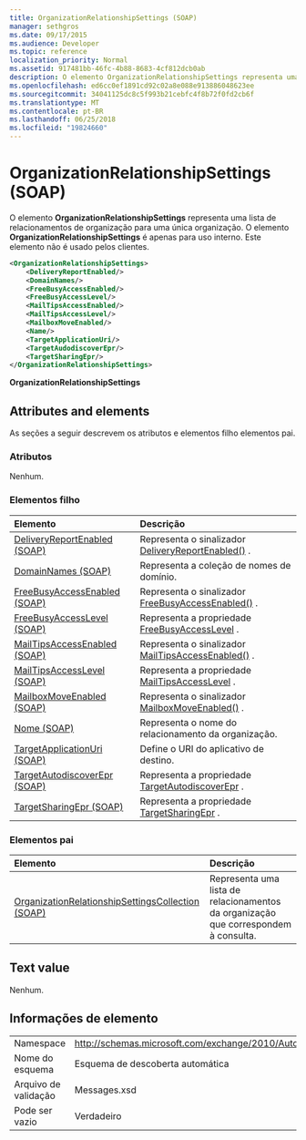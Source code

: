 ```yaml
---
title: OrganizationRelationshipSettings (SOAP)
manager: sethgros
ms.date: 09/17/2015
ms.audience: Developer
ms.topic: reference
localization_priority: Normal
ms.assetid: 917481bb-46fc-4b88-8683-4cf812dcb0ab
description: O elemento OrganizationRelationshipSettings representa uma lista de relacionamentos de organização para uma única organização. O elemento OrganizationRelationshipSettings é apenas para uso interno. Este elemento não é usado pelos clientes.
ms.openlocfilehash: ed6cc0ef1891cd92c02a8e088e913886048623ee
ms.sourcegitcommit: 34041125dc8c5f993b21cebfc4f8b72f0fd2cb6f
ms.translationtype: MT
ms.contentlocale: pt-BR
ms.lasthandoff: 06/25/2018
ms.locfileid: "19824660"
---
```

# <a name="organizationrelationshipsettings-soap"></a>OrganizationRelationshipSettings (SOAP)

O elemento **OrganizationRelationshipSettings** representa uma lista de relacionamentos de organização para uma única organização. O elemento **OrganizationRelationshipSettings** é apenas para uso interno. Este elemento não é usado pelos clientes. 
  
```XML
<OrganizationRelationshipSettings>
    <DeliveryReportEnabled/>
    <DomainNames/>
    <FreeBusyAccessEnabled/>
    <FreeBusyAccessLevel/>
    <MailTipsAccessEnabled/>
    <MailTipsAccessLevel/>
    <MailboxMoveEnabled/>
    <Name/>
    <TargetApplicationUri/>
    <TargetAudodiscoverEpr/>
    <TargetSharingEpr/>
</OrganizationRelationshipSettings>
```

 **OrganizationRelationshipSettings**
## <a name="attributes-and-elements"></a>Attributes and elements

As seções a seguir descrevem os atributos e elementos filho elementos pai.
  
### <a name="attributes"></a>Atributos

Nenhum.
  
### <a name="child-elements"></a>Elementos filho

|**Elemento**|**Descrição**|
|:-----|:-----|
|[DeliveryReportEnabled (SOAP)](deliveryreportenabled-soap.md) <br/> |Representa o sinalizador [DeliveryReportEnabled()](https://msdn.microsoft.com/library/Microsoft.Exchange.SoapWebClient.AutoDiscover.OrganizationRelationshipSettings.DeliveryReportEnabled.aspx) .  <br/> |
|[DomainNames (SOAP)](domainnames-soap.md) <br/> |Representa a coleção de nomes de domínio.  <br/> |
|[FreeBusyAccessEnabled (SOAP)](freebusyaccessenabled-soap.md) <br/> |Representa o sinalizador [FreeBusyAccessEnabled()](https://msdn.microsoft.com/library/Microsoft.Exchange.SoapWebClient.AutoDiscover.OrganizationRelationshipSettings.FreeBusyAccessEnabled.aspx) .  <br/> |
|[FreeBusyAccessLevel (SOAP)](freebusyaccesslevel-soap.md) <br/> |Representa a propriedade [FreeBusyAccessLevel](https://msdn.microsoft.com/library/Microsoft.Exchange.Data.Directory.SystemConfiguration.OrganizationRelationship.FreeBusyAccessLevel.aspx) .  <br/> |
|[MailTipsAccessEnabled (SOAP)](mailtipsaccessenabled-soap.md) <br/> |Representa o sinalizador [MailTipsAccessEnabled()](https://msdn.microsoft.com/library/Microsoft.Exchange.SoapWebClient.AutoDiscover.OrganizationRelationshipSettings.MailTipsAccessEnabled.aspx) .  <br/> |
|[MailTipsAccessLevel (SOAP)](mailtipsaccesslevel-soap.md) <br/> |Representa a propriedade [MailTipsAccessLevel](https://msdn.microsoft.com/library/Microsoft.Exchange.Data.Directory.SystemConfiguration.OrganizationRelationship.MailTipsAccessLevel.aspx) .  <br/> |
|[MailboxMoveEnabled (SOAP)](mailboxmoveenabled-soap.md) <br/> |Representa o sinalizador [MailboxMoveEnabled()](https://msdn.microsoft.com/library/Microsoft.Exchange.SoapWebClient.AutoDiscover.OrganizationRelationshipSettings.MailboxMoveEnabled.aspx) .  <br/> |
|[Nome (SOAP)](name-soap.md) <br/> |Representa o nome do relacionamento da organização.  <br/> |
|[TargetApplicationUri (SOAP)](targetapplicationuri-soap.md) <br/> |Define o URI do aplicativo de destino.  <br/> |
|[TargetAutodiscoverEpr (SOAP)](targetautodiscoverepr-soap.md) <br/> |Representa a propriedade [TargetAutodiscoverEpr](https://msdn.microsoft.com/library/Microsoft.Exchange.Data.Directory.SystemConfiguration.OrganizationRelationship.TargetAutodiscoverEpr.aspx) .  <br/> |
|[TargetSharingEpr (SOAP)](targetsharingepr-soap.md) <br/> |Representa a propriedade [TargetSharingEpr](https://msdn.microsoft.com/library/Microsoft.Exchange.Data.Directory.SystemConfiguration.OrganizationRelationship.TargetSharingEpr.aspx) .  <br/> |
   
### <a name="parent-elements"></a>Elementos pai

|**Elemento**|**Descrição**|
|:-----|:-----|
|[OrganizationRelationshipSettingsCollection (SOAP)](organizationrelationshipsettingscollection-soap.md) <br/> |Representa uma lista de relacionamentos da organização que correspondem à consulta.  <br/> |
   
## <a name="text-value"></a>Text value

Nenhum.
  
## <a name="element-information"></a>Informações de elemento

|||
|:-----|:-----|
|Namespace  <br/> |http://schemas.microsoft.com/exchange/2010/Autodiscover  <br/> |
|Nome do esquema  <br/> |Esquema de descoberta automática  <br/> |
|Arquivo de validação  <br/> |Messages.xsd  <br/> |
|Pode ser vazio  <br/> |Verdadeiro  <br/> |
   

